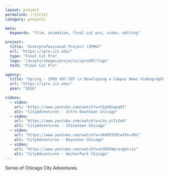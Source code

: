 ```yaml
---
layout: project
permalink: /:title/
category: projects

meta:
  keywords: "film, animation, final cut pro, video, editing"

project:
  title: "Interprofessional Project (IPRO)"
  url: "https://ipro.iit.edu/"
  type: "Final Cut Pro"
  logo: "/assets/images/projects/ipro497/logo"
  tech: "Final Cut Pro"

agency:
  title: "Spring - IPRO 497-107 \n Developing a Campus News Videography Experience"
  url: "https://ipro.iit.edu/"
  year: "2016"

videos:
  - video:
    url: "https://www.youtube.com/watch?v=YZyUUoqwqQI"
    alt: "CityAdventures - Intro Downtown Chicago"
  - video:
    url: "https://www.youtube.com/watch?v=LVo_xtfi2e4"
    alt: "CityAdventures - Chinatown Chicago"
  - video:
    url: "https://www.youtube.com/watch?v=tAXDP2CMiwY&t=30s"
    alt: "CityAdventures - Boystown Chicago"
  - video:
    url: "https://www.youtube.com/watch?v=kJOVCWpruug&t=1s"
    alt: "CityAdventures - WickerPark Chicago"
---
```

<p>Series of Chicago City Adventures.</p>
 